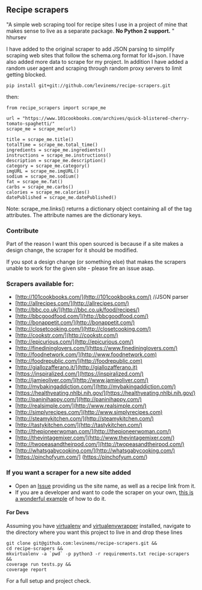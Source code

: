 ## Recipe scrapers

"A simple web scraping tool for recipe sites I use in a project of mine that makes sense to live as
a separate package. **No Python 2 support.** " hhursev

I have added to the original scraper to add JSON parsing to simplify scraping web sites that follow the schema.org format for ld+json. I have also added more data to scrape for my project.
In addition I have added a random user agent and scraping through random proxy servers to limit getting blocked.

    pip install git+git://github.com/levinems/recipe-scrapers.git

then:

    from recipe_scrapers import scrape_me

    url = "https://www.101cookbooks.com/archives/quick-blistered-cherry-tomato-spaghetti/"
    scrape_me = scrape_me(url)

    title = scrape_me.title()
    totalTime = scrape_me.total_time()
    ingredients = scrape_me.ingredients()
    instructions = scrape_me.instructions()
    description = scrape_me.description()
    category = scrape_me.category()
    imgURL = scrape_me.imgURL()
    sodium = scrape_me.sodium()
    fat = scrape_me.fat()
    carbs = scrape_me.carbs()
    calories = scrape_me.calories()
    datePublished = scrape_me.datePublished()

Note: scrape_me.links() returns a dictionary object containing all of the <a> tag attributes. The attribute names are the dictionary keys.

### Contribute

Part of the reason I want this open sourced is because if a site makes a design change, the scraper
for it should be modified.

If you spot a design change (or something else) that makes the scrapers unable to work for the given
site - please fire an issue asap.

### Scrapers available for:

- [http://101cookbooks.com/](http://101cookbooks.com/) //JSON parser
- [http://allrecipes.com/](http://allrecipes.com/)
- [http://bbc.co.uk/](http://bbc.co.uk/food/recipes/)
- [http://bbcgoodfood.com/](http://bbcgoodfood.com/)
- [http://bonappetit.com/](http://bonappetit.com/)
- [http://closetcooking.com/](http://closetcooking.com/)
- [http://cookstr.com/](http://cookstr.com/)
- [http://epicurious.com/](http://epicurious.com/)
- [http://finedininglovers.com/](https://www.finedininglovers.com/)
- [http://foodnetwork.com/](http://www.foodnetwork.com)
- [http://foodrepublic.com/](http://foodrepublic.com)
- [http://giallozafferano.it/](http://giallozafferano.it)
- [https://inspiralized.com/](https://inspiralized.com/)
- [http://jamieoliver.com/](http://www.jamieoliver.com/)
- [http://mybakingaddiction.com/](http://mybakingaddiction.com/)
- [https://healthyeating.nhlbi.nih.gov/](https://healthyeating.nhlbi.nih.gov/)
- [http://paninihappy.com/](http://paninihappy.com/)
- [http://realsimple.com/](http://www.realsimple.com/)
- [http://simplyrecipes.com/](http://www.simplyrecipes.com)
- [http://steamykitchen.com/](http://steamykitchen.com/)
- [http://tastykitchen.com/](http://tastykitchen.com/)
- [http://thepioneerwoman.com/](http://thepioneerwoman.com/)
- [http://thevintagemixer.com/](http://www.thevintagemixer.com/)
- [http://twopeasandtheirpod.com/](http://twopeasandtheirpod.com/)
- [http://whatsgabycooking.com/](http://whatsgabycooking.com/)
- [https://pinchofyum.com/] (https://pinchofyum.com/)


### If you want a scraper for a new site added

- Open an [Issue](https://github.com/levinems/recipe-scraper/issues/new) providing us the site name, as well as a recipe link from it.
- If you are a developer and want to code the scraper on your own, [this is a wonderful example](https://github.com/hhursev/recipe-scraper/pull/29/files) of how to do it.

#### For Devs

Assuming you have [virtualenv](https://pypi.python.org/pypi/virtualenv) and [virtualenvwrapper](http://virtualenvwrapper.readthedocs.io/en/latest/) installed, navigate to the directory where you want this project to live in and drop these lines

    git clone git@github.com:levinems/recipe-scrapers.git &&
    cd recipe-scrapers &&
    mkvirtualenv -a `pwd` -p python3 -r requirements.txt recipe-scrapers &&
    coverage run tests.py &&
    coverage report

For a full setup and project check.
